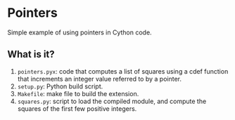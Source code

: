 # Pointers
Simple example of using pointers in Cython code.

## What is it?
1. `pointers.pyx`: code that computes a list of squares using a cdef
    function that increments an integer value referred to by a pointer.
1. `setup.py`: Python build script.
1. `Makefile`: make file to build the extension.
1. `squares.py`: script to load the compiled module, and compute the
    squares of the first few positive integers.
